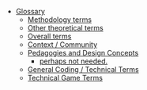 -   [Glossary](#glossary)
    -   [Methodology terms](#methodology-terms)
    -   [Other theoretical terms](#other-theoretical-terms)
    -   [Overall terms](#overall-terms)
    -   [Context / Community](#context-community)
    -   [Pedagogies and Design
        Concepts](#pedagogies-and-design-concepts)
        -   [perhaps not needed.](#perhaps-not-needed.)
    -   [General Coding / Technical
        Terms](#general-coding-technical-terms)
    -   [Technical Game Terms](#technical-game-terms)
